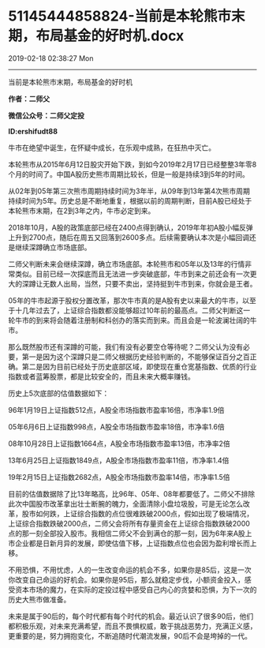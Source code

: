 # 51145444858824-当前是本轮熊市末期，布局基金的好时机.docx

2019-02-18 02:38:27 Mon

----

当前是本轮熊市末期，布局基金的好时机

__作者：二师父__

__微信公众号：二师父定投__

__ID:ershifudt88__

牛市在绝望中诞生，在怀疑中成长，在乐观中成熟，在狂热中灭亡。

本轮熊市从2015年6月12日股灾开始下跌，到如今2019年2月17日已经整整3年零8个月的时间了。中国A股历史熊市周期比较长，但是一般是持续3到5年的时间。

从02年到05年第三次熊市周期持续时间为3年半，从09年到13年第4次熊市周期持续时间为5年。历史总是不断地重复，根据以前的周期判断，目前A股已经处于本轮熊市末期，在2到3年之内，牛市必定到来。

2018年10月，A股的政策底部已经在2400点得到确认，2019年年初A股小幅反弹上升到2700点，随后在周五又回落到2600多点。后续需要确认本次是小幅回调还是继续深蹲确立市场底部。

二师父判断未来会继续深蹲，确立市场底部。本轮熊市和05年以及13年的行情非常类似。目前已经一次探底而且无法进一步突破底部，牛市到来之前还会有一次更大的深蹲让无数人出局，当然，只要不卖出，坚持挺到牛市到来，你就会是王者。

05年的牛市起源于股权分置改革，那次牛市真的是A股有史以来最大的牛市，以至于十几年过去了，上证综合指数都没能够超过10年前的最高点。二师父判断这一轮牛市的到来将会随着注册制和科创办的落实而到来。而且会是一轮波澜壮阔的牛市。

那么既然股市还有深蹲的可能，我们有没有必要空仓等待呢？二师父认为没有必要，第一是因为这个深蹲只是二师父根据历史经验判断的，不能够保证百分之百正确。第二是因为目前已经处于历史底部区域，即使现在重仓宽基指数、优质的行业指数或者蓝筹股票，都是比较安全的，而且未来大概率赚钱。

历史上5次底部的估值数据如下：

96年1月19日上证指数512点，A股全市场指数市盈率16倍，市净率1\.9倍

05年6月6日上证指数998点，A股全市场指数市盈率18倍，市净率1\.6倍

08年10月28日上证指数1664点，A股全市场指数市盈率13倍，市净率2倍

13年6月25日上证指数1849点，A股全市场指数市盈率11倍，市净率1\.4倍

19年2月15日上证指数2682点，A股全市场指数市盈率14倍，市净率1\.5倍

目前的估值数据除了比13年略高，比96年、05年、08年都要低了。二师父不排除此次中国股市改革拿出壮士断腕的魄力，全面清除小盘垃圾股，可是无论怎么改革，股市如何跌，上证综合指数的点位很难跌破2000点，假如出现了极端情况，上证综合指数跌破2000点，二师父会将所有存量资金在上证综合指数跌破2000点的那一刻全部投入股市。我相信二师父不会到满仓的那一刻，因为6年来A股上市企业都是日新月异的发展，即使估值下移，上证指数点位也会因为盈利增长而上移。

不用恐惧，不用忧虑，人的一生改变命运的机会不多，如果你是85后，这是一次你改变自己命运的好机会。如果你是95后，那么就稳定步伐，小额资金投入，感受资本市场的魔力，在实际的定投过程中感受自己内心的贪婪和恐惧，为下一次的历史大熊市做准备。

未来是属于90后的，每个时代都有每个时代的机会。最近认识了很多90后，他们都积极乐观，对未来充满希望，而且不畏惧权威，敢于挑战恶势力，充满正义感，更重要的是，努力拥抱变化，不断追随时代潮流发展，90后不会是垮掉的一代。

